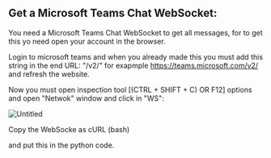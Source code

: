 ## Get a Microsoft Teams Chat WebSocket:
You need a Microsoft Teams Chat WebSocket to get all messages, 
for to get this yo need open your account in the browser.

Login to microsoft teams and when you already made this you must add this string in the end URL: "/v2/" for exapmple https://teams.microsoft.com/v2/
and refresh the website.

Now you must open inspection tool [(CTRL + SHIFT + C) OR F12]   options and open "Netwok" window and click in "WS":


![Untitled](https://github.com/bramenn/py-msteam-chat-wrapper/assets/50601186/9dfeada9-b7f2-4513-b9e7-59e9baca498b)

Copy the WebSocke as cURL (bash)

and put this in the python code.
